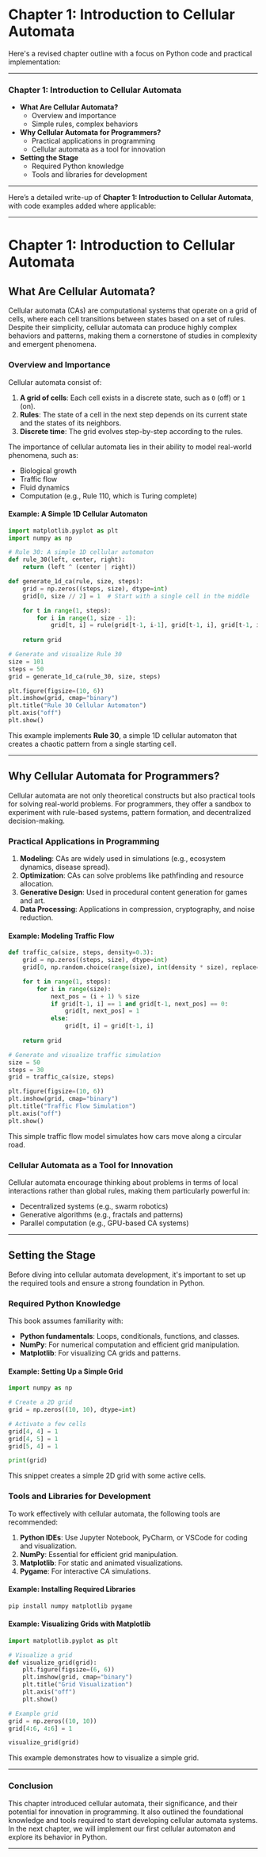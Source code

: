 # Chapter 1: Introduction to Cellular Automata

Here's a revised chapter outline with a focus on Python code and practical implementation:

---

### **Chapter 1: Introduction to Cellular Automata**
- **What Are Cellular Automata?**
  - Overview and importance
  - Simple rules, complex behaviors
- **Why Cellular Automata for Programmers?**
  - Practical applications in programming
  - Cellular automata as a tool for innovation
- **Setting the Stage**
  - Required Python knowledge
  - Tools and libraries for development

---

Here’s a detailed write-up of **Chapter 1: Introduction to Cellular Automata**, with code examples added where applicable:

---

# Chapter 1: Introduction to Cellular Automata

## What Are Cellular Automata?

Cellular automata (CAs) are computational systems that operate on a grid of cells, where each cell transitions between states based on a set of rules. Despite their simplicity, cellular automata can produce highly complex behaviors and patterns, making them a cornerstone of studies in complexity and emergent phenomena.

### Overview and Importance

Cellular automata consist of:
1. **A grid of cells**: Each cell exists in a discrete state, such as `0` (off) or `1` (on).
2. **Rules**: The state of a cell in the next step depends on its current state and the states of its neighbors.
3. **Discrete time**: The grid evolves step-by-step according to the rules.

The importance of cellular automata lies in their ability to model real-world phenomena, such as:
- Biological growth
- Traffic flow
- Fluid dynamics
- Computation (e.g., Rule 110, which is Turing complete)

#### Example: A Simple 1D Cellular Automaton
```python
import matplotlib.pyplot as plt
import numpy as np

# Rule 30: A simple 1D cellular automaton
def rule_30(left, center, right):
    return (left ^ (center | right))

def generate_1d_ca(rule, size, steps):
    grid = np.zeros((steps, size), dtype=int)
    grid[0, size // 2] = 1  # Start with a single cell in the middle

    for t in range(1, steps):
        for i in range(1, size - 1):
            grid[t, i] = rule(grid[t-1, i-1], grid[t-1, i], grid[t-1, i+1])
    
    return grid

# Generate and visualize Rule 30
size = 101
steps = 50
grid = generate_1d_ca(rule_30, size, steps)

plt.figure(figsize=(10, 6))
plt.imshow(grid, cmap="binary")
plt.title("Rule 30 Cellular Automaton")
plt.axis("off")
plt.show()
```

This example implements **Rule 30**, a simple 1D cellular automaton that creates a chaotic pattern from a single starting cell.

---

## Why Cellular Automata for Programmers?

Cellular automata are not only theoretical constructs but also practical tools for solving real-world problems. For programmers, they offer a sandbox to experiment with rule-based systems, pattern formation, and decentralized decision-making.

### Practical Applications in Programming
1. **Modeling**: CAs are widely used in simulations (e.g., ecosystem dynamics, disease spread).
2. **Optimization**: CAs can solve problems like pathfinding and resource allocation.
3. **Generative Design**: Used in procedural content generation for games and art.
4. **Data Processing**: Applications in compression, cryptography, and noise reduction.

#### Example: Modeling Traffic Flow
```python
def traffic_ca(size, steps, density=0.3):
    grid = np.zeros((steps, size), dtype=int)
    grid[0, np.random.choice(range(size), int(density * size), replace=False)] = 1

    for t in range(1, steps):
        for i in range(size):
            next_pos = (i + 1) % size
            if grid[t-1, i] == 1 and grid[t-1, next_pos] == 0:
                grid[t, next_pos] = 1
            else:
                grid[t, i] = grid[t-1, i]
    
    return grid

# Generate and visualize traffic simulation
size = 50
steps = 30
grid = traffic_ca(size, steps)

plt.figure(figsize=(10, 6))
plt.imshow(grid, cmap="binary")
plt.title("Traffic Flow Simulation")
plt.axis("off")
plt.show()
```

This simple traffic flow model simulates how cars move along a circular road.

### Cellular Automata as a Tool for Innovation

Cellular automata encourage thinking about problems in terms of local interactions rather than global rules, making them particularly powerful in:
- Decentralized systems (e.g., swarm robotics)
- Generative algorithms (e.g., fractals and patterns)
- Parallel computation (e.g., GPU-based CA systems)

---

## Setting the Stage

Before diving into cellular automata development, it's important to set up the required tools and ensure a strong foundation in Python.

### Required Python Knowledge
This book assumes familiarity with:
- **Python fundamentals**: Loops, conditionals, functions, and classes.
- **NumPy**: For numerical computation and efficient grid manipulation.
- **Matplotlib**: For visualizing CA grids and patterns.

#### Example: Setting Up a Simple Grid
```python
import numpy as np

# Create a 2D grid
grid = np.zeros((10, 10), dtype=int)

# Activate a few cells
grid[4, 4] = 1
grid[4, 5] = 1
grid[5, 4] = 1

print(grid)
```

This snippet creates a simple 2D grid with some active cells.

### Tools and Libraries for Development
To work effectively with cellular automata, the following tools are recommended:
1. **Python IDEs**: Use Jupyter Notebook, PyCharm, or VSCode for coding and visualization.
2. **NumPy**: Essential for efficient grid manipulation.
3. **Matplotlib**: For static and animated visualizations.
4. **Pygame**: For interactive CA simulations.

#### Example: Installing Required Libraries
```bash
pip install numpy matplotlib pygame
```

#### Example: Visualizing Grids with Matplotlib
```python
import matplotlib.pyplot as plt

# Visualize a grid
def visualize_grid(grid):
    plt.figure(figsize=(6, 6))
    plt.imshow(grid, cmap="binary")
    plt.title("Grid Visualization")
    plt.axis("off")
    plt.show()

# Example grid
grid = np.zeros((10, 10))
grid[4:6, 4:6] = 1

visualize_grid(grid)
```

This example demonstrates how to visualize a simple grid.

---

### Conclusion

This chapter introduced cellular automata, their significance, and their potential for innovation in programming. It also outlined the foundational knowledge and tools required to start developing cellular automata systems. In the next chapter, we will implement our first cellular automaton and explore its behavior in Python.

--- 

